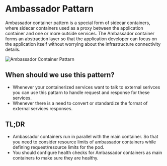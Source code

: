 # Ambassador Pattarn
Ambassador container pattern is a special form of sidecar containers, where sidecar containers used as a proxy between the application container and one or more outside services. The Ambassador container forms an abstraction layer so that the application developer can focus on the application itself without worrying about the infrastructure connectivity details.

![Ambassador Container Pattarn](http://url/to/img.png)

## When should we use this pattern? 
- Whenever your containerized services want to talk to external serivces you can use this pattarn to handle request and response for these services.
- Whenever there is a need to convert or standardize the format of external services responses.

## TL;DR
- Ambassador containers run in parallel with the main container. So that you need to consider resource limits of ambassador containers while defining request/resource limits for the pod.
- You should configure health checks for Ambassador containers as main containers to make sure they are healthy.
